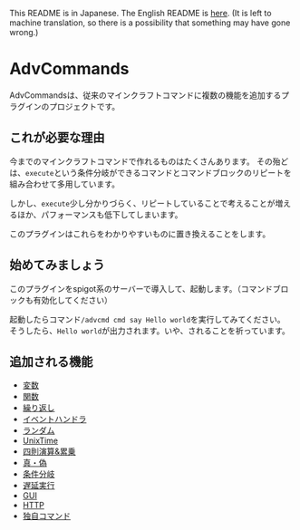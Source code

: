 This README is in Japanese. The English README is [here](README-EN.md). (It is left to machine translation, so there is a possibility that something may have gone wrong.)
# AdvCommands
AdvCommandsは、従来のマインクラフトコマンドに複数の機能を追加するプラグインのプロジェクトです。
## これが必要な理由
今までのマインクラフトコマンドで作れるものはたくさんあります。
その殆どは、`execute`という条件分岐ができるコマンドとコマンドブロックのリピートを組み合わせて多用しています。

しかし、`execute`少し分かりづらく、リピートしていることで考えることが増えるほか、パフォーマンスも低下してしまいます。

このプラグインはこれらをわかりやすいものに置き換えることをします。
## 始めてみましょう
このプラグインをspigot系のサーバーで導入して、起動します。（コマンドブロックも有効化してください）

起動したらコマンド`/advcmd cmd say Hello world`を実行してみてください。
そうしたら、`Hello world`が出力されます。いや、されることを祈っています。
## 追加される機能
- [変数](docs/features/variables.md)
- [関数](docs/features/functions.md)
- [繰り返し](docs/features/for.md)
- [イベントハンドラ](docs/features/eventHandler.md)
- [ランダム](docs/features/random.md)
- [UnixTime](docs/features/unixTime.md)
- [四則演算&累乗](docs/features/basicOperationsAndPowers.md)
- [真・偽](docs/features/trueAndFalse.md)
- [条件分岐](docs/features/if.md)
- [遅延実行](docs/features/waitAndRun.md)
- [GUI](docs/features/gui.md)
- [HTTP](docs/features/http.md)
- [独自コマンド](docs/features/userDefinedCommand.md)
